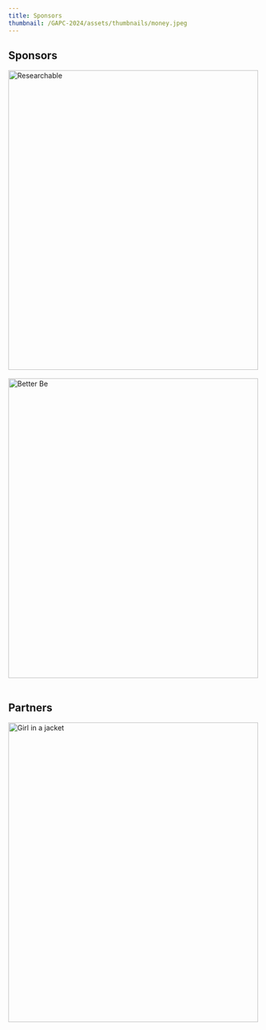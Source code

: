 ```yaml
---
title: Sponsors
thumbnail: /GAPC-2024/assets/thumbnails/money.jpeg
---
```


## Sponsors

 <div className='w-full flex flex-col justify-center gap-6 p-5 md:flex-row'>
    <div className='p-2 md:h-24'>
        <img src="/GAPC-2024/assets/sponsors/researchable.png" alt="Researchable" width="500" height="600">
    </div>
    <div className='p-2 md:h-24'>
    <br>
    <div className='p-2 md:h-24'>
        <img src="/GAPC-2024/assets/sponsors/better_be.svg" alt="Better Be" width="500" height="600">
    </div>
</div>

<br>

## Partners

 <div className='w-full flex flex-col justify-center gap-6 p-5 md:flex-row'>
    <div className='p-2 md:h-24'>
        <img src="/GAPC-2024/assets/partners/rug.png" alt="Girl in a jacket" width="500" height="600">
    </div>
</div>
